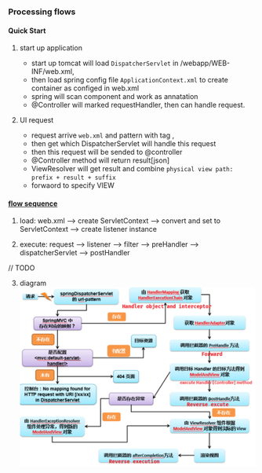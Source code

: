 ### Processing flows

#### Quick Start

1. start up application

   - start up tomcat will load `DispatcherServlet` in /webapp/WEB-INF/web.xml,
   - then load spring config file `ApplicationContext.xml` to create container as configed in web.xml
   - spring will scan component and work as annatation
   - @Controller will marked requestHandler, then can handle request.

2. UI request
   - request arrive `web.xml` and pattern with tag <url-pattern>,
   - then get which DispatcherServlet will handle this request
   - then this request will be sended to @controller
   - @Controller method will return result[json]
   - ViewResolver will get result and combine `physical view path: prefix + result + suffix`
   - forwaord to specify VIEW

#### [flow sequence](./mvc-issue.md#sequence-of-component)

1. load: web.xml --> create ServletContext --> convert and set to ServletContext --> create listener instance

2. execute: request --> listener --> filter --> preHandler --> dispatcherServlet --> postHandler

// TODO

3. diagram
   ![avatar](/static/image/spring/mvc-processor.png)

